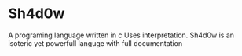 Sh4d0w
======

A programing language written in c
Uses interpretation.
Sh4d0w is an isoteric yet powerfull languge with full documentation
